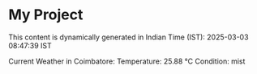 # My Project

This content is dynamically generated in Indian Time (IST): 2025-03-03 08:47:39 IST


Current Weather in Coimbatore:
Temperature: 25.88 °C
Condition: mist
